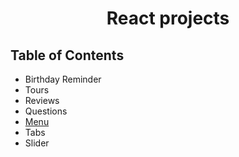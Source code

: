 <h1 align="center">React projects</h1>
 
<!-- TABLE OF CONTENTS -->

## Table of Contents

- Birthday Reminder
- Tours
- Reviews
- Questions
- [Menu](https://jyotip101.github.io/react-projects/)
- Tabs
- Slider

<!-- - [How to clone this repository](#how-to-clone-this-repository)
<!-- OVERVIEW -->

<!-- ## How to clone this repository -->
